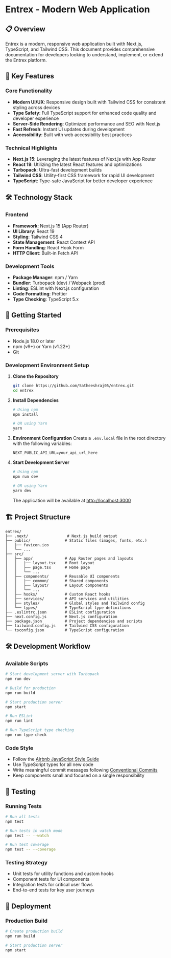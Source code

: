 # Entrex - Modern Web Application

## 📋 Overview

Entrex is a modern, responsive web application built with Next.js, TypeScript, and Tailwind CSS. This document provides comprehensive documentation for developers looking to understand, implement, or extend the Entrex platform.

## 🎯 Key Features

### Core Functionality
- **Modern UI/UX**: Responsive design built with Tailwind CSS for consistent styling across devices
- **Type Safety**: Full TypeScript support for enhanced code quality and developer experience
- **Server-Side Rendering**: Optimized performance and SEO with Next.js
- **Fast Refresh**: Instant UI updates during development
- **Accessibility**: Built with web accessibility best practices

### Technical Highlights
- **Next.js 15**: Leveraging the latest features of Next.js with App Router
- **React 19**: Utilizing the latest React features and optimizations
- **Turbopack**: Ultra-fast development builds
- **Tailwind CSS**: Utility-first CSS framework for rapid UI development
- **TypeScript**: Type-safe JavaScript for better developer experience

## 🛠 Technology Stack

### Frontend
- **Framework**: Next.js 15 (App Router)
- **UI Library**: React 19
- **Styling**: Tailwind CSS 4
- **State Management**: React Context API
- **Form Handling**: React Hook Form
- **HTTP Client**: Built-in Fetch API

### Development Tools
- **Package Manager**: npm / Yarn
- **Bundler**: Turbopack (dev) / Webpack (prod)
- **Linting**: ESLint with Next.js configuration
- **Code Formatting**: Prettier
- **Type Checking**: TypeScript 5.x

## 🚀 Getting Started

### Prerequisites

- Node.js 18.0 or later
- npm (v9+) or Yarn (v1.22+)
- Git

### Development Environment Setup

1. **Clone the Repository**
   ```bash
   git clone https://github.com/Satheeshraj05/entrex.git
   cd entrex
   ```

2. **Install Dependencies**
   ```bash
   # Using npm
   npm install
   
   # OR using Yarn
   yarn
   ```

3. **Environment Configuration**
   Create a `.env.local` file in the root directory with the following variables:
   ```env
   NEXT_PUBLIC_API_URL=your_api_url_here
   ```

4. **Start Development Server**
   ```bash
   # Using npm
   npm run dev
   
   # OR using Yarn
   yarn dev
   ```
   The application will be available at [http://localhost:3000](http://localhost:3000)

## 🏗 Project Structure

```
entrex/
├── .next/                 # Next.js build output
├── public/               # Static files (images, fonts, etc.)
│   ├── favicon.ico
│   └── ...
├── src/
│   ├── app/              # App Router pages and layouts
│   │   ├── layout.tsx    # Root layout
│   │   ├── page.tsx      # Home page
│   │   └── ...
│   ├── components/       # Reusable UI components
│   │   ├── common/       # Shared components
│   │   ├── layout/       # Layout components
│   │   └── ...
│   ├── hooks/            # Custom React hooks
│   ├── services/         # API services and utilities
│   ├── styles/           # Global styles and Tailwind config
│   └── types/            # TypeScript type definitions
├── .eslintrc.json        # ESLint configuration
├── next.config.js        # Next.js configuration
├── package.json          # Project dependencies and scripts
├── tailwind.config.js    # Tailwind CSS configuration
└── tsconfig.json         # TypeScript configuration
```

## 🛠 Development Workflow

### Available Scripts

```bash
# Start development server with Turbopack
npm run dev

# Build for production
npm run build

# Start production server
npm start

# Run ESLint
npm run lint

# Run TypeScript type checking
npm run type-check
```

### Code Style
- Follow the [Airbnb JavaScript Style Guide](https://github.com/airbnb/javascript)
- Use TypeScript types for all new code
- Write meaningful commit messages following [Conventional Commits](https://www.conventionalcommits.org/)
- Keep components small and focused on a single responsibility

## 🧪 Testing

### Running Tests
```bash
# Run all tests
npm test

# Run tests in watch mode
npm test -- --watch

# Run test coverage
npm test -- --coverage
```

### Testing Strategy
- Unit tests for utility functions and custom hooks
- Component tests for UI components
- Integration tests for critical user flows
- End-to-end tests for key user journeys

## 🚀 Deployment

### Production Build
```bash
# Create production build
npm run build

# Start production server
npm start
```







